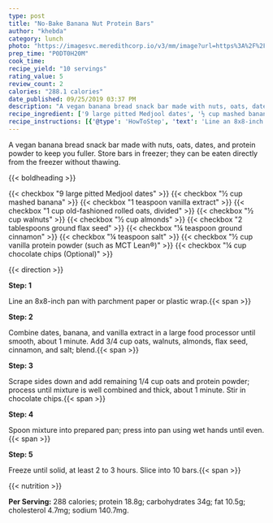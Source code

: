 ```yaml
---
type: post
title: "No-Bake Banana Nut Protein Bars"
author: "khebda"
category: lunch
photo: "https://imagesvc.meredithcorp.io/v3/mm/image?url=https%3A%2F%2Fimages.media-allrecipes.com%2Fuserphotos%2F4507590.jpg"
prep_time: "P0DT0H20M"
cook_time: 
recipe_yield: "10 servings"
rating_value: 5
review_count: 2
calories: "288.1 calories"
date_published: 09/25/2019 03:37 PM
description: "A vegan banana bread snack bar made with nuts, oats, dates, and protein powder to keep you fuller. Store bars in freezer; they can be eaten directly from the freezer without thawing."
recipe_ingredient: ['9 large pitted Medjool dates', '½ cup mashed banana', '1 teaspoon vanilla extract', '1 cup old-fashioned rolled oats, divided', '½ cup walnuts', '½ cup almonds', '2 tablespoons ground flax seed', '¼ teaspoon ground cinnamon', '¼ teaspoon salt', '½ cup vanilla protein powder (such as MCT Lean®)', '¼ cup chocolate chips']
recipe_instructions: [{'@type': 'HowToStep', 'text': 'Line an 8x8-inch pan with parchment paper or plastic wrap.\n'}, {'@type': 'HowToStep', 'text': 'Combine dates, banana, and vanilla extract in a large food processor until smooth, about 1 minute. Add 3/4 cup oats, walnuts, almonds, flax seed, cinnamon, and salt; blend.\n'}, {'@type': 'HowToStep', 'text': 'Scrape sides down and add remaining 1/4 cup oats and protein powder; process until mixture is well combined and thick, about 1 minute. Stir in chocolate chips.\n'}, {'@type': 'HowToStep', 'text': 'Spoon mixture into prepared pan; press into pan using wet hands until even.\n'}, {'@type': 'HowToStep', 'text': 'Freeze until solid, at least 2 to 3 hours. Slice into 10 bars.\n'}]
---
```


A vegan banana bread snack bar made with nuts, oats, dates, and protein powder to keep you fuller. Store bars in freezer; they can be eaten directly from the freezer without thawing. 

{{< boldheading >}}

{{< checkbox "9  large pitted Medjool dates" >}}
{{< checkbox "½ cup mashed banana" >}}
{{< checkbox "1 teaspoon vanilla extract" >}}
{{< checkbox "1 cup old-fashioned rolled oats, divided" >}}
{{< checkbox "½ cup walnuts" >}}
{{< checkbox "½ cup almonds" >}}
{{< checkbox "2 tablespoons ground flax seed" >}}
{{< checkbox "¼ teaspoon ground cinnamon" >}}
{{< checkbox "¼ teaspoon salt" >}}
{{< checkbox "½ cup vanilla protein powder (such as MCT Lean®)" >}}
{{< checkbox "¼ cup chocolate chips  (Optional)" >}}


{{< direction >}}

**Step: 1**

Line an 8x8-inch pan with parchment paper or plastic wrap.{{< span >}}

**Step: 2**

Combine dates, banana, and vanilla extract in a large food processor until smooth, about 1 minute. Add 3/4 cup oats, walnuts, almonds, flax seed, cinnamon, and salt; blend.{{< span >}}

**Step: 3**

Scrape sides down and add remaining 1/4 cup oats and protein powder; process until mixture is well combined and thick, about 1 minute. Stir in chocolate chips.{{< span >}}

**Step: 4**

Spoon mixture into prepared pan; press into pan using wet hands until even.{{< span >}}

**Step: 5**

Freeze until solid, at least 2 to 3 hours. Slice into 10 bars.{{< span >}}

{{< nutrition >}}

**Per Serving:** 288 calories; protein 18.8g; carbohydrates 34g; fat 10.5g; cholesterol 4.7mg; sodium 140.7mg.